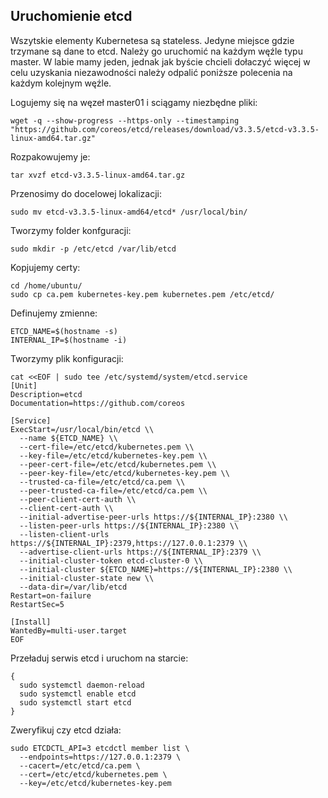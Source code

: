 ## Uruchomienie etcd

Wszytskie elementy Kubernetesa są stateless. Jedyne miejsce gdzie trzymane są dane to etcd. Należy go uruchomić na każdym węźle typu master. W labie mamy jeden, jednak jak byście chcieli dołaczyć więcej w celu uzyskania niezawodności należy odpalić poniższe polecenia na każdym kolejnym węźle.

Logujemy się na węzeł master01 i sciągamy niezbędne pliki:
```
wget -q --show-progress --https-only --timestamping "https://github.com/coreos/etcd/releases/download/v3.3.5/etcd-v3.3.5-linux-amd64.tar.gz"
```
Rozpakowujemy je:
```
tar xvzf etcd-v3.3.5-linux-amd64.tar.gz
```
Przenosimy do docelowej lokalizacji:
```
sudo mv etcd-v3.3.5-linux-amd64/etcd* /usr/local/bin/
```
Tworzymy folder konfguracji:
```
sudo mkdir -p /etc/etcd /var/lib/etcd
```
Kopjujemy certy:
```
cd /home/ubuntu/
sudo cp ca.pem kubernetes-key.pem kubernetes.pem /etc/etcd/
```
Definujemy zmienne:
```
ETCD_NAME=$(hostname -s)
INTERNAL_IP=$(hostname -i)
```
Tworzymy plik konfiguracji:
```
cat <<EOF | sudo tee /etc/systemd/system/etcd.service
[Unit]
Description=etcd
Documentation=https://github.com/coreos

[Service]
ExecStart=/usr/local/bin/etcd \\
  --name ${ETCD_NAME} \\
  --cert-file=/etc/etcd/kubernetes.pem \\
  --key-file=/etc/etcd/kubernetes-key.pem \\
  --peer-cert-file=/etc/etcd/kubernetes.pem \\
  --peer-key-file=/etc/etcd/kubernetes-key.pem \\
  --trusted-ca-file=/etc/etcd/ca.pem \\
  --peer-trusted-ca-file=/etc/etcd/ca.pem \\
  --peer-client-cert-auth \\
  --client-cert-auth \\
  --initial-advertise-peer-urls https://${INTERNAL_IP}:2380 \\
  --listen-peer-urls https://${INTERNAL_IP}:2380 \\
  --listen-client-urls https://${INTERNAL_IP}:2379,https://127.0.0.1:2379 \\
  --advertise-client-urls https://${INTERNAL_IP}:2379 \\
  --initial-cluster-token etcd-cluster-0 \\
  --initial-cluster ${ETCD_NAME}=https://${INTERNAL_IP}:2380 \\
  --initial-cluster-state new \\
  --data-dir=/var/lib/etcd
Restart=on-failure
RestartSec=5

[Install]
WantedBy=multi-user.target
EOF
```
Przeładuj serwis etcd i uruchom na starcie:
```
{
  sudo systemctl daemon-reload
  sudo systemctl enable etcd
  sudo systemctl start etcd
}
```
Zweryfikuj czy etcd działa:
```
sudo ETCDCTL_API=3 etcdctl member list \
  --endpoints=https://127.0.0.1:2379 \
  --cacert=/etc/etcd/ca.pem \
  --cert=/etc/etcd/kubernetes.pem \
  --key=/etc/etcd/kubernetes-key.pem
```
